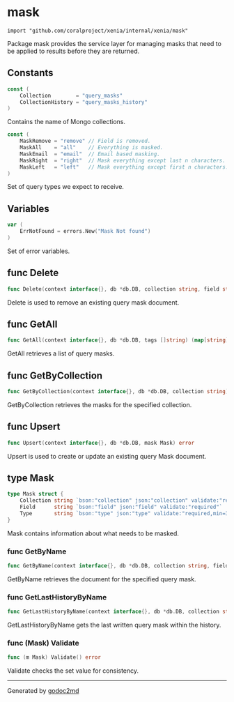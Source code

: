 
# mask
    import "github.com/coralproject/xenia/internal/xenia/mask"

Package mask provides the service layer for managing masks that need
to be applied to results before they are returned.




## Constants
``` go
const (
    Collection        = "query_masks"
    CollectionHistory = "query_masks_history"
)
```
Contains the name of Mongo collections.

``` go
const (
    MaskRemove = "remove" // Field is removed.
    MaskAll    = "all"    // Everything is masked.
    MaskEmail  = "email"  // Email based masking.
    MaskRight  = "right"  // Mask everything except last n characters. Default 4.
    MaskLeft   = "left"   // Mask everything except first n characters. Default 4.
)
```
Set of query types we expect to receive.


## Variables
``` go
var (
    ErrNotFound = errors.New("Mask Not found")
)
```
Set of error variables.


## func Delete
``` go
func Delete(context interface{}, db *db.DB, collection string, field string) error
```
Delete is used to remove an existing query mask document.


## func GetAll
``` go
func GetAll(context interface{}, db *db.DB, tags []string) (map[string]Mask, error)
```
GetAll retrieves a list of query masks.


## func GetByCollection
``` go
func GetByCollection(context interface{}, db *db.DB, collection string) (map[string]Mask, error)
```
GetByCollection retrieves the masks for the specified collection.


## func Upsert
``` go
func Upsert(context interface{}, db *db.DB, mask Mask) error
```
Upsert is used to create or update an existing query Mask document.



## type Mask
``` go
type Mask struct {
    Collection string `bson:"collection" json:"collection" validate:"required"`
    Field      string `bson:"field" json:"field" validate:"required"`
    Type       string `bson:"type" json:"type" validate:"required,min=3"`
}
```
Mask contains information about what needs to be masked.









### func GetByName
``` go
func GetByName(context interface{}, db *db.DB, collection string, field string) (Mask, error)
```
GetByName retrieves the document for the specified query mask.


### func GetLastHistoryByName
``` go
func GetLastHistoryByName(context interface{}, db *db.DB, collection string, field string) (Mask, error)
```
GetLastHistoryByName gets the last written query mask within the history.




### func (Mask) Validate
``` go
func (m Mask) Validate() error
```
Validate checks the set value for consistency.









- - -
Generated by [godoc2md](http://godoc.org/github.com/davecheney/godoc2md)